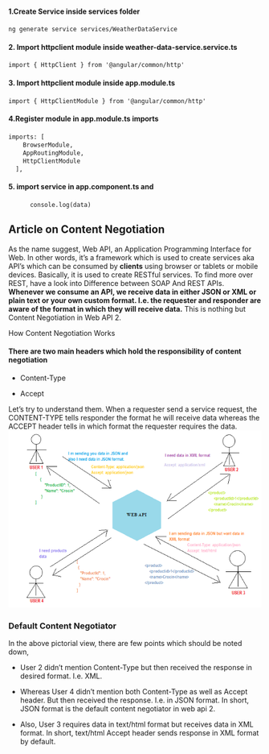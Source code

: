 

#### 1.Create Service inside services folder
```
ng generate service services/WeatherDataService 

```

#### 2. Import httpclient module inside weather-data-service.service.ts
```
import { HttpClient } from '@angular/common/http'

```


#### 3. Import httpclient module inside app.module.ts
```
import { HttpClientModule } from '@angular/common/http'

```

#### 4.Register module in app.module.ts imports
```
imports: [
    BrowserModule,
    AppRoutingModule,
    HttpClientModule
  ],
```

#### 5. import service in app.component.ts and 
```
      console.log(data)
```

## Article on Content Negotiation
As the name suggest, Web API, an Application Programming Interface for Web. In other words, it’s a framework which is used to create services aka API’s which can be consumed by **clients** using browser or tablets or mobile devices. Basically, it is used to create RESTful services. To find more over REST, have a look into Difference between SOAP And REST APIs. **Whenever we consume an API, we receive data in either JSON or XML or plain text or your own custom format. I.e. the requester and responder are aware of the format in which they will receive data.** This is nothing but Content Negotiation in Web API 2.

How Content Negotiation Works
#### There are two main headers which hold the responsibility of content negotiation

- Content-Type

- Accept

 Let’s try to understand them. When a requester send a service request, the CONTENT-TYPE tells responder the format he will receive data whereas the ACCEPT header tells in which format the requester requires the data.
![alt text](https://github.com/viplavdhande91/Angular-Training/blob/api-call/webapi-negotiationwebapi2-1.png?raw=true)


### Default Content Negotiator
In the above pictorial view, there are few points which should be noted down,

- User 2 didn’t mention Content-Type but then received the response in desired format. I.e. XML.

- Whereas User 4 didn’t mention both Content-Type as well as Accept header. But then received the response. I.e. in JSON format. In short, JSON format is the default content negotiator in web api 2.

- Also, User 3 requires data in text/html format but receives data in XML format. In short, text/html Accept header sends response in XML format by default.

